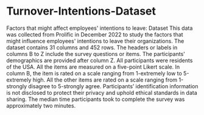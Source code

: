 # Turnover-Intentions-Dataset
Factors that might affect employees' intentions to leave: Dataset 
This data was collected from Prolific in December 2022 to study the factors that might influence employees' intentions to leave their organizations. 
The dataset contains 31 columns and 452 rows. The headers or labels in columns B to Z include the survey questions or items. The participants' demographics are provided after column Z.  All participants were residents of the USA. 
All the items are measured on a five-point Likert scale. In column B, the item is rated on a scale ranging from 1-extremely low to 5-extremely high. All the other items are rated on a scale ranging from 1-strongly disagree to 5-strongly agree.
Participants’ identification information is not disclosed to protect their privacy and uphold ethical standards in data sharing. 
The median time participants took to complete the survey was approximately two minutes.
